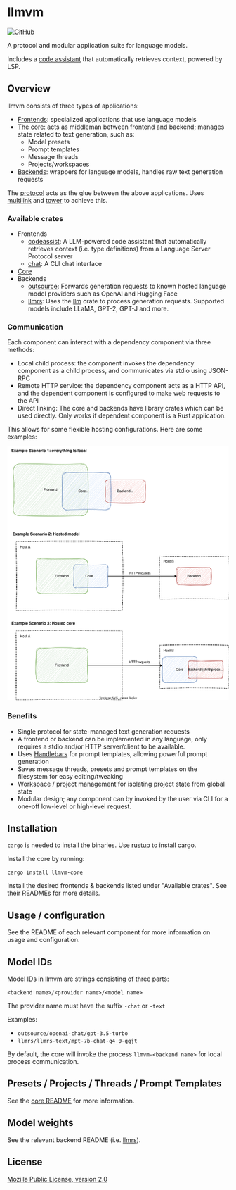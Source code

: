 # llmvm

[![GitHub](https://img.shields.io/github/license/djandries/llmvm?style=for-the-badge)](https://github.com/DJAndries/llmvm/blob/master/LICENSE)

A protocol and modular application suite for language models.

Includes a [code assistant](https://github.com/djandries/llmvm/tree/master/frontends/codeassist) that automatically retrieves context, powered by LSP.

## Overview

llmvm consists of three types of applications:

- [Frontends](https://github.com/djandries/llmvm/tree/master/frontends): specialized applications that use language models
- [The core](https://github.com/djandries/llmvm/tree/master/core): acts as middleman between frontend and backend; manages state related to text generation, such as:
  - Model presets
  - Prompt templates
  - Message threads
  - Projects/workspaces
- [Backends](https://github.com/djandries/llmvm/tree/master/backends): wrappers for language models, handles raw text generation requests

The [protocol](https://github.com/djandries/llmvm/tree/master/protocol) acts as the glue between the above applications. Uses [multilink](https://github.com/djandries/multilink) and [tower](https://github.com/tower-rs/tower) to achieve this.

### Available crates

- Frontends
  - [codeassist](https://github.com/djandries/llmvm/tree/master/frontends/codeassist): A LLM-powered code assistant that automatically retrieves context (i.e. type definitions) from a Language Server Protocol server
  - [chat](https://github.com/djandries/llmvm/tree/master/frontends/chat): A CLI chat interface
- [Core](https://github.com/djandries/llmvm/tree/master/core)
- Backends
  - [outsource](https://github.com/djandries/llmvm/tree/master/backends/outsource): Forwards generation requests to known hosted language model providers such as OpenAI and Hugging Face
  - [llmrs](https://github.com/djandries/llmvm/tree/master/backends/llmrs): Uses the [llm](https://github.com/rustformers/llm) crate to process generation requests. Supported models include LLaMA, GPT-2, GPT-J and more.

### Communication

Each component can interact with a dependency component via three methods:

- Local child process: the component invokes the dependency component as a child process, and communicates via stdio using JSON-RPC
- Remote HTTP service: the dependency component acts as a HTTP API, and the dependent component is configured to make web requests to the API
- Direct linking: The core and backends have library crates which can be used directly. Only works if dependent component is a Rust application.

This allows for some flexible hosting configurations. Here are some examples:

![Hosting scenarios](misc/hosting-scenarios.drawio.svg)

### Benefits

- Single protocol for state-managed text generation requests
- A frontend or backend can be implemented in any language, only requires a stdio and/or HTTP server/client to be available.
- Uses [Handlebars](https://handlebarsjs.com/) for prompt templates, allowing powerful prompt generation
- Saves message threads, presets and prompt templates on the filesystem for easy editing/tweaking
- Workspace / project management for isolating project state from global state
- Modular design; any component can by invoked by the user via CLI for a one-off low-level or high-level request.

## Installation

`cargo` is needed to install the binaries. Use [rustup](https://rustup.rs/) to install cargo.

Install the core by running:

```
cargo install llmvm-core
```

Install the desired frontends & backends listed under "Available crates". See their READMEs for more details.

## Usage / configuration

See the README of each relevant component for more information on usage and configuration.

## Model IDs

Model IDs in llmvm are strings consisting of three parts:

```
<backend name>/<provider name>/<model name>
```

The provider name must have the suffix `-chat` or `-text`

Examples:
- `outsource/openai-chat/gpt-3.5-turbo`
- `llmrs/llmrs-text/mpt-7b-chat-q4_0-ggjt`

By default, the core will invoke the process `llmvm-<backend name>` for local process communication.

## Presets / Projects / Threads / Prompt Templates

See the [core README](https://github.com/djandries/llmvm/tree/master/core) for more information.

## Model weights

See the relevant backend README (i.e. [llmrs](https://github.com/djandries/llmvm/tree/master/backends/llmrs)).

## License

[Mozilla Public License, version 2.0](https://spdx.org/licenses/MPL-2.0.html)
